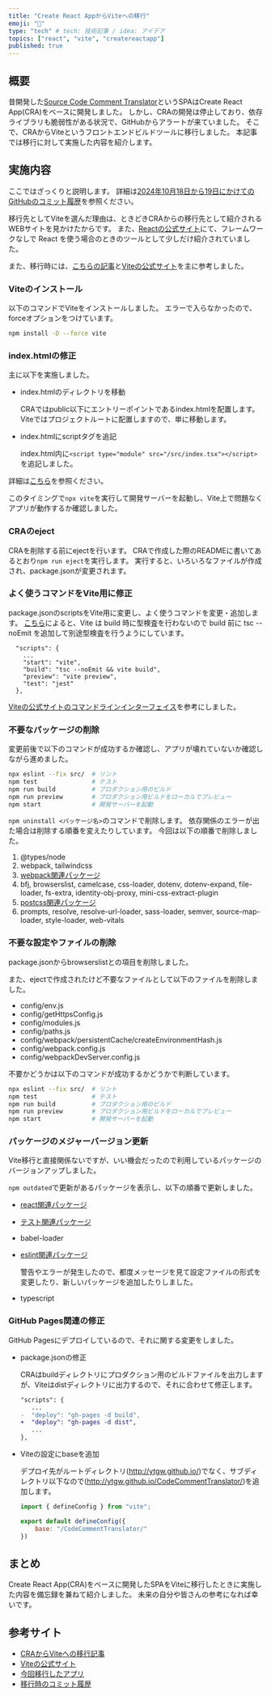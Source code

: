 ```yaml
---
title: "Create React AppからViteへの移行"
emoji: "🐥"
type: "tech" # tech: 技術記事 / idea: アイデア
topics: ["react", "vite", "createreactapp"]
published: true
---
```


## 概要

昔開発した[Source Code Comment Translator](https://ytgw.github.io/CodeCommentTranslator/)というSPAはCreate React App(CRA)をベースに開発しました。
しかし、CRAの開発は停止しており、依存ライブラリも脆弱性がある状況で、GitHubからアラートが来ていました。
そこで、CRAからViteというフロントエンドビルドツールに移行しました。
本記事では移行に対して実施した内容を紹介します。


<!-- ---------------------------------------------------------------------- -->


## 実施内容
ここではざっくりと説明します。
詳細は[2024年10月18日から19日にかけてのGitHubのコミット履歴](https://github.com/ytgw/CodeCommentTranslator/commits/master/?since=2024-10-18&until=2024-10-19)を参照ください。

移行先としてViteを選んだ理由は、ときどきCRAからの移行先として紹介されるWEBサイトを見かけたからです。
また、[Reactの公式サイト](https://ja.react.dev/learn/start-a-new-react-project)にて、フレームワークなしで React を使う場合のときのツールとして少しだけ紹介されていました。

また、移行時には、[こちらの記事](https://zenn.dev/akineko/articles/765f8388e84c06)と[Viteの公式サイト](https://ja.vite.dev/guide/)を主に参考しました。


### Viteのインストール
以下のコマンドでViteをインストールしました。
エラーで入らなかったので、forceオプションをつけています。

```bash
npm install -D --force vite
```


### index.htmlの修正
主に以下を実施しました。
- index.htmlのディレクトリを移動

    CRAではpublic以下にエントリーポイントであるindex.htmlを配置します。
    Viteではプロジェクトルートに配置しますので、単に移動します。

- index.htmlにscriptタグを追記

    index.html内に```<script type="module" src="/src/index.tsx"></script>```を追記しました。

詳細は[こちら](https://ja.vite.dev/guide/#index-html-and-project-root)を参照ください。

このタイミングで```npx vite```を実行して開発サーバーを起動し、Vite上で問題なくアプリが動作するか確認しました。


### CRAのeject
CRAを削除する前にejectを行います。
CRAで作成した際のREADMEに書いてあるとおり```npm run eject```を実行します。
実行すると、いろいろなファイルが作成され、package.jsonが変更されます。


### よく使うコマンドをVite用に修正
package.jsonのscriptsをVite用に変更し、よく使うコマンドを変更・追加します。
[こちら](https://zenn.dev/akineko/articles/765f8388e84c06#vite-%E3%81%B8%E3%81%AE%E7%A7%BB%E8%A1%8C%E6%89%8B%E9%A0%86)によると、Vite は build 時に型検査を行わないので build 前に tsc --noEmit を追加して別途型検査を行うようにしています。

```json:package.json抜粋
  "scripts": {
    ...
    "start": "vite",
    "build": "tsc --noEmit && vite build",
    "preview": "vite preview",
    "test": "jest"
  },
```

[Viteの公式サイトのコマンドラインインターフェイス](https://ja.vite.dev/guide/#%E3%82%B3%E3%83%9E%E3%83%B3%E3%83%88%E3%82%99%E3%83%A9%E3%82%A4%E3%83%B3%E3%82%A4%E3%83%B3%E3%82%BF%E3%83%BC%E3%83%95%E3%82%A7%E3%82%A4%E3%82%B9)を参考にしました。


### 不要なパッケージの削除
変更前後で以下のコマンドが成功するか確認し、アプリが壊れていないか確認しながら進めました。

```bash
npx eslint --fix src/  # リント
npm test               # テスト
npm run build          # プロダクション用のビルド
npm run preview        # プロダクション用ビルドをローカルでプレビュー
npm start              # 開発サーバーを起動
```

```npm uninstall <パッケージ名>```のコマンドで削除します。
依存関係のエラーが出た場合は削除する順番を変えたりしています。
今回は以下の順番で削除しました。

1. @types/node
1. webpack, tailwindcss
1. [webpack関連パッケージ](https://github.com/ytgw/CodeCommentTranslator/commit/89a5bad1f52cedfc31f0b87cbdf0d7c3b8086ac2)
1. bfj, browserslist, camelcase, css-loader, dotenv, dotenv-expand, file-loader, fs-extra, identity-obj-proxy, mini-css-extract-plugin
1. [postcss関連パッケージ](https://github.com/ytgw/CodeCommentTranslator/commit/84448e0b50889922281aad674785a55e05564475)
1. prompts, resolve, resolve-url-loader, sass-loader, semver, source-map-loader, style-loader, web-vitals


### 不要な設定やファイルの削除
package.jsonからbrowserslistとの項目を削除しました。

また、ejectで作成されたけど不要なファイルとして以下のファイルを削除しました。
- config/env.js
- config/getHttpsConfig.js
- config/modules.js
- config/paths.js
- config/webpack/persistentCache/createEnvironmentHash.js
- config/webpack.config.js
- config/webpackDevServer.config.js

不要かどうかは以下のコマンドが成功するかどうかで判断しています。
```bash
npx eslint --fix src/  # リント
npm test               # テスト
npm run build          # プロダクション用のビルド
npm run preview        # プロダクション用ビルドをローカルでプレビュー
npm start              # 開発サーバーを起動
```


### パッケージのメジャーバージョン更新
Vite移行と直接関係ないですが、いい機会だったので利用しているパッケージのバージョンアップしました。

```npm outdated```で更新があるパッケージを表示し、以下の順番で更新しました。

- [react関連パッケージ](https://github.com/ytgw/CodeCommentTranslator/commit/95ed78c724e01fd0994191dceb994a480cc8ba95#diff-7ae45ad102eab3b6d7e7896acd08c427a9b25b346470d7bc6507b6481575d519L33)
- [テスト関連パッケージ](https://github.com/ytgw/CodeCommentTranslator/commit/113b6614339bf64294f0cc236303472e7c22cc69)
- babel-loader
- [eslint関連パッケージ](https://github.com/ytgw/CodeCommentTranslator/commit/6a26d71b588d340486dc09faaef50dd5a3a8b6f5)

    警告やエラーが発生したので、都度メッセージを見て設定ファイルの形式を変更したり、新しいパッケージを追加したりしました。

- typescript


### GitHub Pages関連の修正
GitHub Pagesにデプロイしているので、それに関する変更をしました。

- package.jsonの修正

    CRAはbuildディレクトリにプロダクション用のビルドファイルを出力しますが、Viteはdistディレクトリに出力するので、それに合わせて修正します。

    ```diff json:package.json
    "scripts": {
       ...
    -  "deploy": "gh-pages -d build",
    +  "deploy": "gh-pages -d dist",
       ...
    },
    ```

- Viteの設定にbaseを追加

    デプロイ先がルートディレクトリ(http://ytgw.github.io/)でなく、サブディレクトリ以下なので(http://ytgw.github.io/CodeCommentTranslator/)を追加します。

    ```js:vite.config.mjs
    import { defineConfig } from "vite";

    export default defineConfig({
        base: "/CodeCommentTranslator/"
    })
    ```


<!-- ---------------------------------------------------------------------- -->


## まとめ
Create React App(CRA)をベースに開発したSPAをViteに移行したときに実施した内容を備忘録を兼ねて紹介しました。
未来の自分や皆さんの参考になれば幸いです。


<!-- ---------------------------------------------------------------------- -->


## 参考サイト
- [CRAからViteへの移行記事](https://zenn.dev/akineko/articles/765f8388e84c06)
- [Viteの公式サイト](https://ja.vite.dev/guide/)
- [今回移行したアプリ](https://ytgw.github.io/CodeCommentTranslator/)
- [移行時のコミット履歴](https://github.com/ytgw/CodeCommentTranslator/commits/master/?since=2024-10-18&until=2024-10-19)
